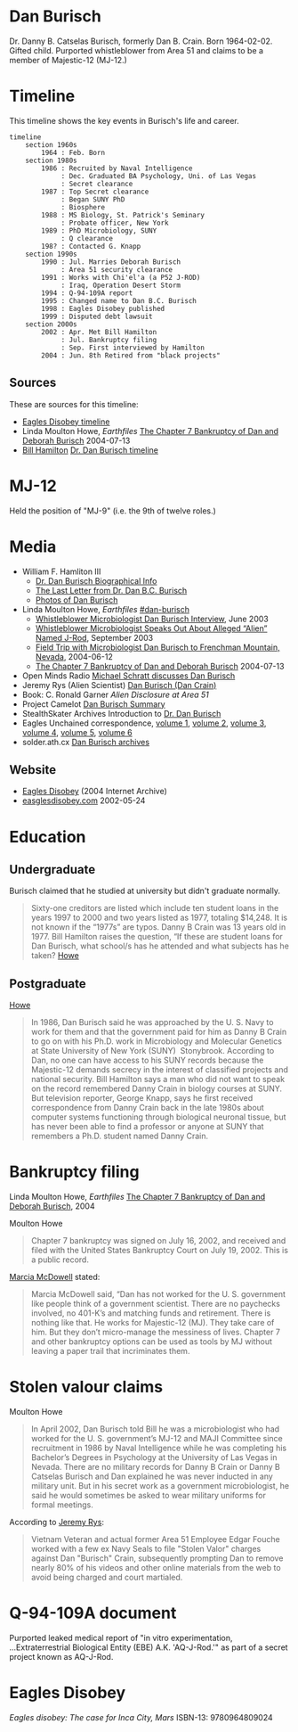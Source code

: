 # Dan Burisch

Dr. Danny B. Catselas Burisch, formerly Dan B. Crain. Born 1964-02-02. Gifted child. Purported whistleblower from Area 51 and claims to be a member of Majestic-12 (MJ-12.)

# Timeline

This timeline shows the key events in Burisch's life and career.

```mermaid
timeline
    section 1960s
        1964 : Feb. Born
    section 1980s
        1986 : Recruited by Naval Intelligence
             : Dec. Graduated BA Psychology, Uni. of Las Vegas
             : Secret clearance
        1987 : Top Secret clearance
             : Began SUNY PhD
             : Biosphere
        1988 : MS Biology, St. Patrick's Seminary
             : Probate officer, New York
        1989 : PhD Microbiology, SUNY
             : Q clearance
        198? : Contacted G. Knapp
    section 1990s
        1990 : Jul. Marries Deborah Burisch
             : Area 51 security clearance
        1991 : Works with Chi'el'a (a P52 J-ROD)
             : Iraq, Operation Desert Storm
        1994 : Q-94-109A report
        1995 : Changed name to Dan B.C. Burisch
        1998 : Eagles Disobey published
        1999 : Disputed debt lawsuit
    section 2000s
        2002 : Apr. Met Bill Hamilton
             : Jul. Bankruptcy filing
             : Sep. First interviewed by Hamilton
        2004 : Jun. 8th Retired from "black projects"
```

## Sources

These are sources for this timeline:

- [Eagles Disobey timeline](https://web.archive.org/web/20020811102135/http://www.eaglesdisobey.com/timeline2.htm)
- Linda Moulton Howe, *Earthfiles* [The Chapter 7 Bankruptcy of Dan and Deborah Burisch](https://www.earthfiles.com/2004/07/13/the-chapter-7-bankruptcy-of-dan-and-deborah-burisch/) 2004-07-13
- [Bill Hamilton](hamilton_william.md) [Dr. Dan Burisch timeline](https://web.archive.org/web/20030804013141/www.skywatch-research.org/ufo/Dans_timeline.htm)

# MJ-12

Held the position of "MJ-9" (i.e. the 9th of twelve roles.)

# Media

- William F. Hamliton III
    * [Dr. Dan Burisch Biographical Info](https://web.archive.org/web/20021102115616/http://www.skywatch-research.org/BurischBio.htm)
    * [The Last Letter from Dr. Dan B.C. Burisch](https://web.archive.org/web/20021102115745/http://www.skywatch-research.org/message.htm)
    * [Photos of Dan Burisch](https://web.archive.org/web/20021208174141/http://www.skywatch-research.org/gallery.html)
- Linda Moulton Howe, *Earthfiles* [#dan-burisch](https://www.earthfiles.com/tag/dan-burisch/)
    * [Whistleblower Microbiologist Dan Burisch Interview](https://www.earthfiles.com/2004/05/19/part-1-whistleblower-microbiologist-dan-burisch-interview-on-june-7-2003/), June 2003
    * [Whistleblower Microbiologist Speaks Out About Alleged “Alien” Named J-Rod](https://www.earthfiles.com/2003/09/15/updated-part-1-whistleblower-microbiologist-speaks-out-about-alleged-alien-named-j-rod/), September 2003
    * [Field Trip with Microbiologist Dan Burisch to Frenchman Mountain, Nevada](https://www.earthfiles.com/2004/06/12/part-1-field-trip-with-microbiologist-dan-burisch-to-frenchman-mountain-nevada/), 2004-06-12
    * [The Chapter 7 Bankruptcy of Dan and Deborah Burisch](https://www.earthfiles.com/2004/07/13/the-chapter-7-bankruptcy-of-dan-and-deborah-burisch/) 2004-07-13
- Open Minds Radio [Michael Schratt discusses Dan Burisch](https://www.youtube.com/watch?v=x_koB91A6O0)
- Jeremy Rys (Alien Scientist) [Dan Burisch (Dan Crain)](https://alienscientist.com/burisch.html)
- Book: C. Ronald Garner *Alien Disclosure at Area 51*
- Project Camelot [Dan Burisch Summary](https://projectcamelotportal.com/2008/01/04/dan-burisch-summary/)
- StealthSkater Archives Introduction to [Dr. Dan Burisch](http://stealthskater.com/Burisch.htm)
- Eagles Unchained correspondence, [volume 1](https://web.archive.org/web/20040613182003/http://solder.ath.cx/Burisch/eagles/vol1.html), [volume 2](https://web.archive.org/web/20040702174420/http://solder.ath.cx/Burisch/eagles/vol2.html), [volume 3](https://web.archive.org/web/20040703235107/http://solder.ath.cx/Burisch/eagles/vol3.html), [volume 4](https://web.archive.org/web/20050824190914/http://solder.ath.cx/Burisch/eagles/vol4.html), [volume 5](https://web.archive.org/web/20050826223618/http://solder.ath.cx/Burisch/eagles/vol5.html), [volume 6](https://web.archive.org/web/20050824234220/http://solder.ath.cx/Burisch/eagles/vol6.html)
- solder.ath.cx [Dan Burisch archives](https://web.archive.org/web/20050909044253/http://solder.ath.cx/Burisch/)

## Website

- [Eagles Disobey](https://web.archive.org/web/20040607235819/http://scorpius.spaceports.com/~bemused/eaglesdisobey/index.html) (2004 Internet Archive)
- [easglesdisobey.com](https://web.archive.org/web/20020524113959/http://www.eaglesdisobey.com/) 2002-05-24

# Education

## Undergraduate

Burisch claimed that he studied at university but didn't graduate normally.

> Sixty-one creditors are listed which include ten student loans in the years 1997 to 2000 and two years listed as 1977, totaling $14,248. It is not known if the “1977s” are typos. Danny B Crain was 13 years old in 1977. Bill Hamilton raises the question, “If these are student loans for Dan Burisch, what school/s has he attended and what subjects has he taken? [Howe](https://www.earthfiles.com/2004/07/13/the-chapter-7-bankruptcy-of-dan-and-deborah-burisch/)

## Postgraduate

[Howe](https://www.earthfiles.com/2004/07/13/the-chapter-7-bankruptcy-of-dan-and-deborah-burisch/)
> In 1986, Dan Burisch said he was approached by the U. S. Navy to work for them and that the government paid for him as Danny B Crain to go on with his Ph.D. work in Microbiology and Molecular Genetics at State University of New York (SUNY) ­ Stonybrook. According to Dan, no one can have access to his SUNY records because the Majestic-12 demands secrecy in the interest of classified projects and national security. Bill Hamilton says a man who did not want to speak on the record remembered Danny Crain in biology courses at SUNY. But television reporter, George Knapp, says he first received correspondence from Danny Crain back in the late 1980s about computer systems functioning through biological neuronal tissue, but has never been able to find a professor or anyone at SUNY that remembers a Ph.D. student named Danny Crain.

# Bankruptcy filing

Linda Moulton Howe, *Earthfiles* [The Chapter 7 Bankruptcy of Dan and Deborah Burisch](https://www.earthfiles.com/2004/07/13/the-chapter-7-bankruptcy-of-dan-and-deborah-burisch/), 2004

Moulton Howe
> Chapter 7 bankruptcy was signed on July 16, 2002, and received and filed with the United States Bankruptcy Court on July 19, 2002. This is a public record.

[Marcia McDowell](mcdowell_marcia.md) stated:
> Marcia McDowell said, “Dan has not worked for the U. S. government like people think of a government scientist. There are no paychecks involved, no 401-K’s and matching funds and retirement. There is nothing like that. He works for Majestic-12 (MJ).
> They take care of him. But they don’t micro-manage the messiness of lives. Chapter 7 and other bankruptcy options can be used as tools by MJ without leaving a paper trail that incriminates them.

# Stolen valour claims

Moulton Howe
> In April 2002, Dan Burisch told Bill he was a microbiologist who had worked for the U. S. government’s MJ-12 and MAJI Committee since recruitment in 1986 by Naval Intelligence while he was completing his Bachelor’s Degrees in Psychology at the University of Las Vegas in Nevada. There are no military records for Danny B Crain or Danny B Catselas Burisch and Dan explained he was never inducted in any military unit. But in his secret work as a government microbiologist, he said he would sometimes be asked to wear military uniforms for formal meetings.

According to [Jeremy Rys](https://alienscientist.com/burisch.html):

> Vietnam Veteran and actual former Area 51 Employee Edgar Fouche worked with a few ex Navy Seals to file "Stolen Valor" charges against Dan "Burisch" Crain, subsequently prompting Dan to remove nearly 80% of his videos and other online materials from the web to avoid being charged and court martialed. 

# Q-94-109A document

Purported leaked medical report of "in vitro experimentation, ...Extraterrestrial Biological Entity (EBE) A.K. 'AQ-J-Rod.'" as part of a secret project known as AQ-J-Rod.

# Eagles Disobey

*Eagles disobey: The case for Inca City, Mars* ISBN-13: 9780964809024

